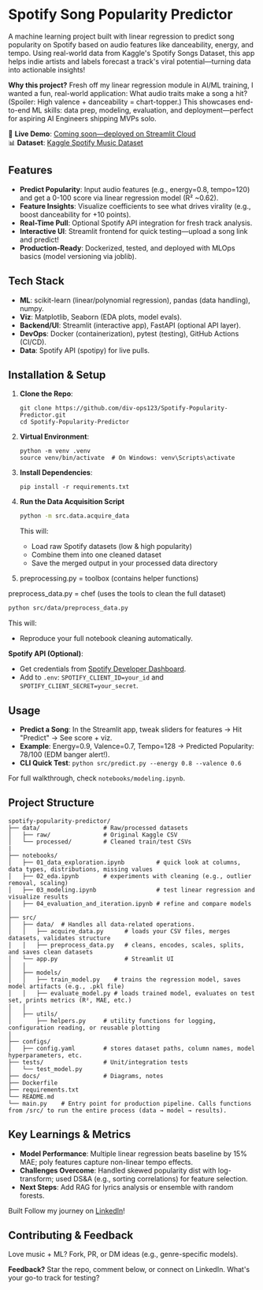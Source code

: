 # Spotify Song Popularity Predictor

A machine learning project built with linear regression to predict song popularity on Spotify based on audio features like danceability, energy, and tempo. Using real-world data from Kaggle's Spotify Songs Dataset, this app helps indie artists and labels forecast a track's viral potential—turning data into actionable insights!

**Why this project?** Fresh off my linear regression module in AI/ML training, I wanted a fun, real-world application: What audio traits make a song a hit? (Spoiler: High valence + danceability = chart-topper.) This showcases end-to-end ML skills: data prep, modeling, evaluation, and deployment—perfect for aspiring AI Engineers shipping MVPs solo.

🚀 **Live Demo**: [Coming soon—deployed on Streamlit Cloud](https://your-app-link.streamlit.app)  
📊 **Dataset**: [Kaggle Spotify Music Dataset](https://www.kaggle.com/datasets/solomonameh/spotify-music-dataset)

## Features
- **Predict Popularity**: Input audio features (e.g., energy=0.8, tempo=120) and get a 0-100 score via linear regression model (R² ~0.62).
- **Feature Insights**: Visualize coefficients to see what drives virality (e.g., boost danceability for +10 points).
- **Real-Time Pull**: Optional Spotify API integration for fresh track analysis.
- **Interactive UI**: Streamlit frontend for quick testing—upload a song link and predict!
- **Production-Ready**: Dockerized, tested, and deployed with MLOps basics (model versioning via joblib).

## Tech Stack
- **ML**: scikit-learn (linear/polynomial regression), pandas (data handling), numpy.
- **Viz**: Matplotlib, Seaborn (EDA plots, model evals).
- **Backend/UI**: Streamlit (interactive app), FastAPI (optional API layer).
- **DevOps**: Docker (containerization), pytest (testing), GitHub Actions (CI/CD).
- **Data**: Spotify API (spotipy) for live pulls.

## Installation & Setup
1. **Clone the Repo**:
   ```
   git clone https://github.com/div-ops123/Spotify-Popularity-Predictor.git
   cd Spotify-Popularity-Predictor
   ```

2. **Virtual Environment**:
   ```
   python -m venv .venv
   source venv/bin/activate  # On Windows: venv\Scripts\activate
   ```

3. **Install Dependencies**:
   ```
   pip install -r requirements.txt
   ```

4. **Run the Data Acquisition Script**

   ```bash
   python -m src.data.acquire_data
   ```

   This will:

   * Load raw Spotify datasets (low & high popularity)
   * Combine them into one cleaned dataset
   * Save the merged output in your processed data directory

5. preprocessing.py = toolbox (contains helper functions)

preprocess_data.py = chef (uses the tools to clean the full dataset)

```bash
python src/data/preprocess_data.py
```

This will:

* Reproduce your full notebook cleaning automatically.




**Spotify API (Optional)**:
   - Get credentials from [Spotify Developer Dashboard](https://developer.spotify.com/dashboard/).
   - Add to `.env`: `SPOTIFY_CLIENT_ID=your_id` and `SPOTIFY_CLIENT_SECRET=your_secret`.


## Usage
- **Predict a Song**: In the Streamlit app, tweak sliders for features → Hit "Predict" → See score + viz.
- **Example**: Energy=0.9, Valence=0.7, Tempo=128 → Predicted Popularity: 78/100 (EDM banger alert!).
- **CLI Quick Test**: `python src/predict.py --energy 0.8 --valence 0.6`

For full walkthrough, check `notebooks/modeling.ipynb`.

## Project Structure
```
spotify-popularity-predictor/
├── data/                  # Raw/processed datasets
│   ├── raw/               # Original Kaggle CSV
│   └── processed/         # Cleaned train/test CSVs
|
├── notebooks/
│   ├── 01_data_exploration.ipynb         # quick look at columns, data types, distributions, missing values
│   ├── 02_eda.ipynb       # experiments with cleaning (e.g., outlier removal, scaling)
│   ├── 03_modeling.ipynb                 # test linear regression and visualize results
│   ├── 04_evaluation_and_iteration.ipynb # refine and compare models
│
├── src/
│   ├── data/  # Handles all data-related operations.
│   │   ├── acquire_data.py      # loads your CSV files, merges datasets, validates structure
│   │   ├── preprocess_data.py   # cleans, encodes, scales, splits, and saves clean datasets
│   └── app.py                   # Streamlit UI
│   │
│   ├── models/
│   │   ├── train_model.py    # trains the regression model, saves model artifacts (e.g., .pkl file)
│   │   ├── evaluate_model.py # loads trained model, evaluates on test set, prints metrics (R², MAE, etc.)
│   │
│   ├── utils/
│       ├── helpers.py     # utility functions for logging, configuration reading, or reusable plotting
│
├── configs/
│   ├── config.yaml        # stores dataset paths, column names, model hyperparameters, etc.
├── tests/                 # Unit/integration tests
│   └── test_model.py
├── docs/                  # Diagrams, notes
├── Dockerfile 
├── requirements.txt  
└── README.md
└── main.py    # Entry point for production pipeline. Calls functions from /src/ to run the entire process (data → model → results).
```

## Key Learnings & Metrics
- **Model Performance**: Multiple linear regression beats baseline by 15% MAE; poly features capture non-linear tempo effects.
- **Challenges Overcome**: Handled skewed popularity dist with log-transform; used DS&A (e.g., sorting correlations) for feature selection.
- **Next Steps**: Add RAG for lyrics analysis or ensemble with random forests.

Built Follow my journey on [LinkedIn](https://linkedin.com/in/divine-nwadigo1)!

## Contributing & Feedback
Love music + ML? Fork, PR, or DM ideas (e.g., genre-specific models).

**Feedback?** Star the repo, comment below, or connect on LinkedIn. What's your go-to track for testing?

